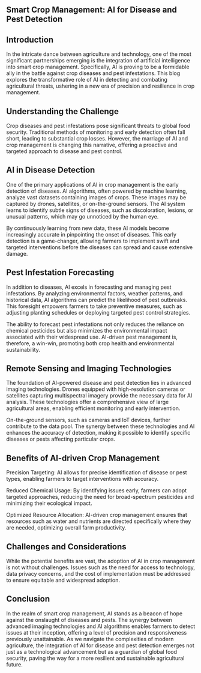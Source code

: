 ## Smart Crop Management: AI for Disease and Pest Detection

## Introduction
In the intricate dance between agriculture and technology, one of the most significant partnerships emerging is the integration of artificial intelligence into smart crop management. Specifically, AI is proving to be a formidable ally in the battle against crop diseases and pest infestations. This blog explores the transformative role of AI in detecting and combating agricultural threats, ushering in a new era of precision and resilience in crop management.

## Understanding the Challenge
Crop diseases and pest infestations pose significant threats to global food security. Traditional methods of monitoring and early detection often fall short, leading to substantial crop losses. However, the marriage of AI and crop management is changing this narrative, offering a proactive and targeted approach to disease and pest control.

## AI in Disease Detection
One of the primary applications of AI in crop management is the early detection of diseases. AI algorithms, often powered by machine learning, analyze vast datasets containing images of crops. These images may be captured by drones, satellites, or on-the-ground sensors. The AI system learns to identify subtle signs of diseases, such as discoloration, lesions, or unusual patterns, which may go unnoticed by the human eye.

By continuously learning from new data, these AI models become increasingly accurate in pinpointing the onset of diseases. This early detection is a game-changer, allowing farmers to implement swift and targeted interventions before the diseases can spread and cause extensive damage.

## Pest Infestation Forecasting
In addition to diseases, AI excels in forecasting and managing pest infestations. By analyzing environmental factors, weather patterns, and historical data, AI algorithms can predict the likelihood of pest outbreaks. This foresight empowers farmers to take preventive measures, such as adjusting planting schedules or deploying targeted pest control strategies.

The ability to forecast pest infestations not only reduces the reliance on chemical pesticides but also minimizes the environmental impact associated with their widespread use. AI-driven pest management is, therefore, a win-win, promoting both crop health and environmental sustainability.

## Remote Sensing and Imaging Technologies
The foundation of AI-powered disease and pest detection lies in advanced imaging technologies. Drones equipped with high-resolution cameras or satellites capturing multispectral imagery provide the necessary data for AI analysis. These technologies offer a comprehensive view of large agricultural areas, enabling efficient monitoring and early intervention.

On-the-ground sensors, such as cameras and IoT devices, further contribute to the data pool. The synergy between these technologies and AI enhances the accuracy of detection, making it possible to identify specific diseases or pests affecting particular crops.

## Benefits of AI-driven Crop Management

Precision Targeting: AI allows for precise identification of disease or pest types, enabling farmers to target interventions with accuracy.

Reduced Chemical Usage: By identifying issues early, farmers can adopt targeted approaches, reducing the need for broad-spectrum pesticides and minimizing their ecological impact.

Optimized Resource Allocation: AI-driven crop management ensures that resources such as water and nutrients are directed specifically where they are needed, optimizing overall farm productivity.

## Challenges and Considerations
While the potential benefits are vast, the adoption of AI in crop management is not without challenges. Issues such as the need for access to technology, data privacy concerns, and the cost of implementation must be addressed to ensure equitable and widespread adoption.

## Conclusion
In the realm of smart crop management, AI stands as a beacon of hope against the onslaught of diseases and pests. The synergy between advanced imaging technologies and AI algorithms enables farmers to detect issues at their inception, offering a level of precision and responsiveness previously unattainable. As we navigate the complexities of modern agriculture, the integration of AI for disease and pest detection emerges not just as a technological advancement but as a guardian of global food security, paving the way for a more resilient and sustainable agricultural future.








